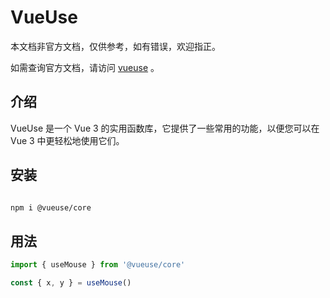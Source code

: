 # VueUse

本文档非官方文档，仅供参考，如有错误，欢迎指正。

如需查询官方文档，请访问 [vueuse](https://vueuse.org/) 。


## 介绍

VueUse 是一个 Vue 3 的实用函数库，它提供了一些常用的功能，以便您可以在 Vue 3 中更轻松地使用它们。

## 安装

```bash

npm i @vueuse/core

```

## 用法

```ts
import { useMouse } from '@vueuse/core'

const { x, y } = useMouse()
```
